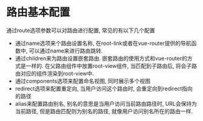 # 路由基本配置

通过route选项参数可以对路由进行配置, 常见的有以下几个配置

* 通过name选项来个路由设置名称, 在root-link或者在vue-router提供的导航函数中, 可以通过name来进行路由跳转.
* 通过children来为路由设置嵌套路由. 嵌套路由的使用方式和vue-router的方式是一样的. 在父路由组件中放置root-view组件, 当匹配到子路由后, 将会子路由对应的组件渲染到root-view中.
* 通过components选项来配置命名视图, 同时展示多个视图
* redirect选项来配置重定向, 当用户访问这个路由时, 会重定向到redirect指向的路径
* alias来配置路由别名, 别名的意思是当用户访问当前路由路径时, URL会保持为当前路径, 但是路由匹配则为别名的路径, 就像用户访问别名所在的路由一样. 